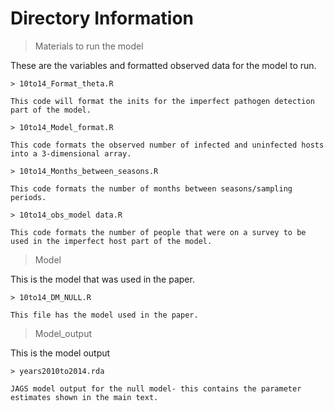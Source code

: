 # Directory Information
> Materials to run the model

These are the variables and formatted observed data for the model to run.

	> 10to14_Format_theta.R
	
	This code will format the inits for the imperfect pathogen detection part of the model.
	
	> 10to14_Model_format.R
	
	This code formats the observed number of infected and uninfected hosts into a 3-dimensional array.
	
	> 10to14_Months_between_seasons.R
	
	This code formats the number of months between seasons/sampling periods.
	
	> 10to14_obs_model data.R
	
	This code formats the number of people that were on a survey to be used in the imperfect host part of the model.
	
> Model

This is the model that was used in the paper. 

	> 10to14_DM_NULL.R
	
	This file has the model used in the paper.
	
> Model_output

This is the model output

	> years2010to2014.rda
	
	JAGS model output for the null model- this contains the parameter estimates shown in the main text.
